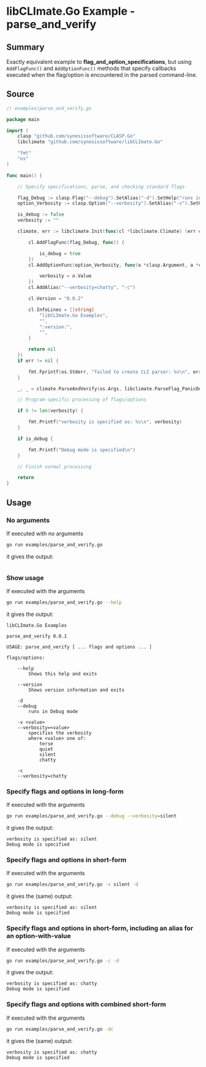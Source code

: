 # libCLImate.Go Example - **parse_and_verify**

## Summary

Exactly equivalent example to **flag_and_option_specifications**, but using ``AddFlagFunc()`` and ``AddOptionFunc()`` methods that specify callbacks executed when the flag/option is encountered in the parsed command-line.

## Source

```Go
// examples/parse_and_verify.go

package main

import (
	clasp "github.com/synesissoftware/CLASP.Go"
	libclimate "github.com/synesissoftware/libCLImate.Go"

	"fmt"
	"os"
)

func main() {

	// Specify specifications, parse, and checking standard flags

	flag_Debug := clasp.Flag("--debug").SetAlias("-d").SetHelp("runs in Debug mode")
	option_Verbosity := clasp.Option("--verbosity").SetAlias("-v").SetHelp("specifies the verbosity").SetValues("terse", "quiet", "silent", "chatty")

	is_debug := false
	verbosity := ""

	climate, err := libclimate.Init(func(cl *libclimate.Climate) (err error) {

		cl.AddFlagFunc(flag_Debug, func() {

			is_debug = true
		})
		cl.AddOptionFunc(option_Verbosity, func(o *clasp.Argument, a *clasp.Specification) {

			verbosity = o.Value
		})
		cl.AddAlias("--verbosity=chatty", "-c")

		cl.Version = "0.0.2"

		cl.InfoLines = []string{
			"libCLImate.Go Examples",
			"",
			":version:",
			"",
		}

		return nil
	})
	if err != nil {

		fmt.Fprintf(os.Stderr, "failed to create CLI parser: %v\n", err)
	}

	_, _ = climate.ParseAndVerify(os.Args, libclimate.ParseFlag_PanicOnFailure)

	// Program-specific processing of flags/options

	if 0 != len(verbosity) {

		fmt.Printf("verbosity is specified as: %s\n", verbosity)
	}

	if is_debug {

		fmt.Printf("Debug mode is specified\n")
	}

	// Finish normal processing

	return
}
```

## Usage

### No arguments

If executed with no arguments

```bash
go run examples/parse_and_verify.go
```

it gives the output:

```
```

### Show usage

If executed with the arguments

```bash
go run examples/parse_and_verify.go --help
```

it gives the output:

```
libCLImate.Go Examples

parse_and_verify 0.0.1

USAGE: parse_and_verify [ ... flags and options ... ]

flags/options:

	--help
		Shows this help and exits

	--version
		Shows version information and exits

	-d
	--debug
		runs in Debug mode

	-v <value>
	--verbosity=<value>
		specifies the verbosity
		where <value> one of:
			terse
			quiet
			silent
			chatty

	-c
	--verbosity=chatty
```

### Specify flags and options in long-form

If executed with the arguments

```bash
go run examples/parse_and_verify.go --debug --verbosity=silent
```

it gives the output:

```
verbosity is specified as: silent
Debug mode is specified
```

### Specify flags and options in short-form

If executed with the arguments

```bash
go run examples/parse_and_verify.go -v silent -d
```

it gives the (same) output:

```
verbosity is specified as: silent
Debug mode is specified
```

### Specify flags and options in short-form, including an alias for an option-with-value

If executed with the arguments

```bash
go run examples/parse_and_verify.go -c -d
```

it gives the output:

```
verbosity is specified as: chatty
Debug mode is specified
```

### Specify flags and options with combined short-form

If executed with the arguments

```bash
go run examples/parse_and_verify.go -dc
```

it gives the (same) output:

```
verbosity is specified as: chatty
Debug mode is specified
```


<!-- ########################### end of file ########################### -->

